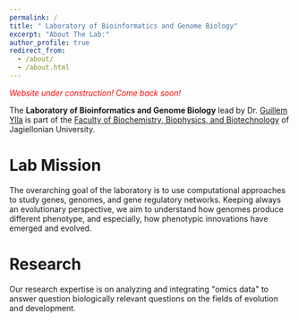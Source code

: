 ```yaml
---
permalink: /
title: " Laboratory of Bioinformatics and Genome Biology"
excerpt: "About The Lab:"
author_profile: true
redirect_from: 
  - /about/
  - /about.html
---
```



<span style="color:red"> *Website under construction! Come back soon!*</span>

The **Laboratory of Bioinformatics and Genome Biology** lead by Dr. [Guillem Ylla](https://guillemylla.github.io) is part of the [Faculty of Biochemistry, Biophysics, and Biotechnology](https://wbbib.uj.edu.pl/en_GB/start-en) of Jagiellonian University.



Lab Mission
======

The overarching goal of the laboratory is to use computational approaches to study genes, genomes, and gene regulatory networks. Keeping always an evolutionary perspective, we aim to understand how genomes produce different phenotype, and especially, how phenotypic innovations have emerged and evolved. 


Research
======

Our research expertise is on analyzing and integrating "omics data" to answer question biologically relevant questions on the fields of evolution and development. 
